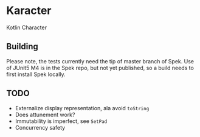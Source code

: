 # Karacter

Kotlin Character

## Building

Please note, the tests currently need the tip of master branch of Spek.  Use
of JUnit5 M4 is in the Spek repo, but not yet published, so a build needs to
first install Spek locally.

## TODO

* Externalize display representation, ala avoid `toString`
* Does attunement work?
* Immutability is imperfect, see `SetPad`
* Concurrency safety
